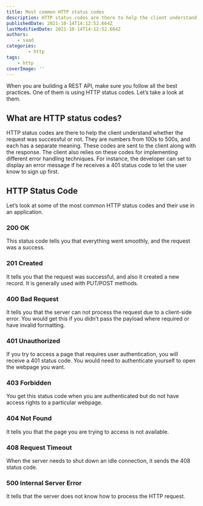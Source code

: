 ```yaml
---
title: Most common HTTP status codes
description: HTTP status codes are there to help the client understand whether the request was successful or not. Let's take a look at some of the most common HTTP status code in this piece.
publishedDate: 2021-10-14T14:12:52.664Z
lastModifiedDate: 2021-10-14T14:12:52.664Z
authors:
    - saad
categories:
		- http
tags:
    - http
coverImage: ''
---
```


<Lead>
	When you are building a REST API, make sure you follow all the best
	practices. One of them is using HTTP status codes. Let’s take a look at
	them.
</Lead>

## What are HTTP status codes?

HTTP status codes are there to help the client understand whether the request was successful or not. They are numbers from 100s to 500s, and each has a separate meaning. These codes are sent to the client along with the response. The client also relies on these codes for implementing different error handling techniques. For instance, the developer can set to display an error message if he receives a 401 status code to let the user know to sign up first.

## HTTP Status Code

Let’s look at some of the most common HTTP status codes and their use in an application.

### 200 OK

This status code tells you that everything went smoothly, and the request was a success.

### 201 Created

It tells you that the request was successful, and also it created a new record. It is generally used with PUT/POST methods.

### 400 Bad Request

It tells you that the server can not process the request due to a client-side error. You would get this if you didn’t pass the payload where required or have invalid formatting.

### 401 Unauthorized

If you try to access a page that requires user authentication, you will receive a 401 status code. You would need to authenticate yourself to open the webpage you want.

### 403 Forbidden

You get this status code when you are authenticated but do not have access rights to a particular webpage.

### 404 Not Found

It tells you that the page you are trying to access is not available.

### 408 Request Timeout

When the server needs to shut down an idle connection, it sends the 408 status code.

### 500 Internal Server Error

It tells that the server does not know how to process the HTTP request.
